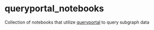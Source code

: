 # queryportal_notebooks

Collection of notebooks that utilize [queryportal](https://github.com/Evan-Kim2028/subgraph-query-portal/tree/master/src/queryportal) to query subgraph data

